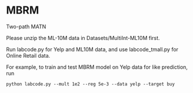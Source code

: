 # MBRM

Two-path MATN

Please unzip the ML-10M data in Datasets/MultiInt-ML10M first.

Run labcode.py for Yelp and ML10M data, and use labcode_tmall.py for Online Retail data.

For example, to train and test MBRM model on Yelp data for like prediction, run
```
python labcode.py --mult 1e2 --reg 5e-3 --data yelp --target buy
```

